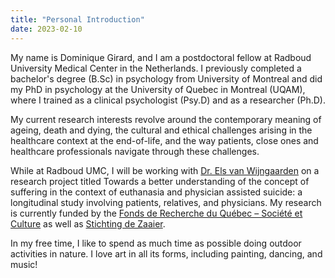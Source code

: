 ```yaml
---
title: "Personal Introduction"
date: 2023-02-10
---
```


My name is Dominique Girard, and I am a postdoctoral fellow at Radboud University Medical Center in the Netherlands. I previously completed a bachelor's degree (B.Sc) in psychology from University of Montreal and did my PhD in psychology at the University of Quebec in Montreal (UQAM), where I trained as a clinical psychologist (Psy.D) and as a researcher (Ph.D).

My current research interests revolve around the contemporary meaning of ageing, death and dying, the cultural and ethical challenges  arising in the healthcare context at the end-of-life, and the way patients, close ones and healthcare professionals navigate through these challenges. 

While at Radboud UMC, I will be working with [ Dr. Els van Wijngaarden](https://www.elsvanwijngaarden.com/) on a research project titled Towards a better understanding of the concept of suffering in the context of euthanasia and physician assisted suicide: a longitudinal study involving patients, relatives, and physicians. My research is currently funded by the [Fonds de Recherche du Québec – Société et Culture](https://frq.gouv.qc.ca/en/society-and-culture/) as well as [Stichting de Zaaier]( https://www.stichtingdezaaier.nl/?pagina=Bestuur).   

In my free time, I like to spend as much time as possible doing outdoor activities in nature. I love art in all its forms, including painting, dancing, and music! 


